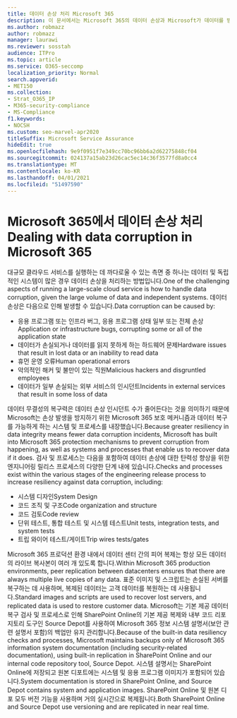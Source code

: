 ```yaml
---
title: 데이터 손상 처리 Microsoft 365
description: 이 문서에서는 Microsoft 365의 데이터 손상과 Microsoft가 데이터를 방지 및 복구하기 위해 취한 노력에 대해 설명합니다.
ms.author: robmazz
author: robmazz
manager: laurawi
ms.reviewer: sosstah
audience: ITPro
ms.topic: article
ms.service: O365-seccomp
localization_priority: Normal
search.appverid:
- MET150
ms.collection:
- Strat_O365_IP
- M365-security-compliance
- MS-Compliance
f1.keywords:
- NOCSH
ms.custom: seo-marvel-apr2020
titleSuffix: Microsoft Service Assurance
hideEdit: true
ms.openlocfilehash: 9e9f0951f7e349cc70bc96bb6a2d62275848cf04
ms.sourcegitcommit: 024137a15ab23d26cac5ec14c36f3577fd8a0cc4
ms.translationtype: MT
ms.contentlocale: ko-KR
ms.lasthandoff: 04/01/2021
ms.locfileid: "51497590"
---
```

# <a name="dealing-with-data-corruption-in-microsoft-365"></a><span data-ttu-id="d539e-103">Microsoft 365에서 데이터 손상 처리</span><span class="sxs-lookup"><span data-stu-id="d539e-103">Dealing with data corruption in Microsoft 365</span></span>

<span data-ttu-id="d539e-104">대규모 클라우드 서비스를 실행하는 데 까다로울 수 있는 측면 중 하나는 데이터 및 독립적인 시스템이 많은 경우 데이터 손상을 처리하는 방법입니다.</span><span class="sxs-lookup"><span data-stu-id="d539e-104">One of the challenging aspects of running a large-scale cloud service is how to handle data corruption, given the large volume of data and independent systems.</span></span> <span data-ttu-id="d539e-105">데이터 손상은 다음으로 인해 발생할 수 있습니다.</span><span class="sxs-lookup"><span data-stu-id="d539e-105">Data corruption can be caused by:</span></span>

- <span data-ttu-id="d539e-106">응용 프로그램 또는 인프라 버그, 응용 프로그램 상태 일부 또는 전체 손상</span><span class="sxs-lookup"><span data-stu-id="d539e-106">Application or infrastructure bugs, corrupting some or all of the application state</span></span>
- <span data-ttu-id="d539e-107">데이터가 손실되거나 데이터를 읽지 못하게 하는 하드웨어 문제</span><span class="sxs-lookup"><span data-stu-id="d539e-107">Hardware issues that result in lost data or an inability to read data</span></span>
- <span data-ttu-id="d539e-108">휴먼 운영 오류</span><span class="sxs-lookup"><span data-stu-id="d539e-108">Human operational errors</span></span>
- <span data-ttu-id="d539e-109">악의적인 해커 및 불만이 있는 직원</span><span class="sxs-lookup"><span data-stu-id="d539e-109">Malicious hackers and disgruntled employees</span></span>
- <span data-ttu-id="d539e-110">데이터가 일부 손실되는 외부 서비스의 인시던트</span><span class="sxs-lookup"><span data-stu-id="d539e-110">Incidents in external services that result in some loss of data</span></span>

<span data-ttu-id="d539e-111">데이터 무결성의 복구력은 데이터 손상 인시던트 수가 줄어든다는 것을 의미하기 때문에 Microsoft는 손상 발생을 방지하기 위한 Microsoft 365 보호 메커니즘과 데이터 복구를 가능하게 하는 시스템 및 프로세스를 내장했습니다.</span><span class="sxs-lookup"><span data-stu-id="d539e-111">Because greater resiliency in data integrity means fewer data corruption incidents, Microsoft has built into Microsoft 365 protection mechanisms to prevent corruption from happening, as well as systems and processes that enable us to recover data if it does.</span></span> <span data-ttu-id="d539e-112">검사 및 프로세스는 다음을 포함하여 데이터 손상에 대한 탄력성 향상을 위한 엔지니어링 릴리스 프로세스의 다양한 단계 내에 있습니다.</span><span class="sxs-lookup"><span data-stu-id="d539e-112">Checks and processes exist within the various stages of the engineering release process to increase resiliency against data corruption, including:</span></span>

- <span data-ttu-id="d539e-113">시스템 디자인</span><span class="sxs-lookup"><span data-stu-id="d539e-113">System Design</span></span>
- <span data-ttu-id="d539e-114">코드 조직 및 구조</span><span class="sxs-lookup"><span data-stu-id="d539e-114">Code organization and structure</span></span>
- <span data-ttu-id="d539e-115">코드 검토</span><span class="sxs-lookup"><span data-stu-id="d539e-115">Code review</span></span>
- <span data-ttu-id="d539e-116">단위 테스트, 통합 테스트 및 시스템 테스트</span><span class="sxs-lookup"><span data-stu-id="d539e-116">Unit tests, integration tests, and system tests</span></span>
- <span data-ttu-id="d539e-117">트립 와이어 테스트/게이트</span><span class="sxs-lookup"><span data-stu-id="d539e-117">Trip wires tests/gates</span></span>

<span data-ttu-id="d539e-118">Microsoft 365 프로덕션 환경 내에서 데이터 센터 간의 피어 복제는 항상 모든 데이터의 라이브 복사본이 여러 개 있도록 합니다.</span><span class="sxs-lookup"><span data-stu-id="d539e-118">Within Microsoft 365 production environments, peer replication between datacenters ensures that there are always multiple live copies of any data.</span></span> <span data-ttu-id="d539e-119">표준 이미지 및 스크립트는 손실된 서버를 복구하는 데 사용하며, 복제된 데이터는 고객 데이터를 복원하는 데 사용됩니다.</span><span class="sxs-lookup"><span data-stu-id="d539e-119">Standard images and scripts are used to recover lost servers, and replicated data is used to restore customer data.</span></span> <span data-ttu-id="d539e-120">Microsoft는 기본 제공 데이터 복구 검사 및 프로세스로 인해 SharePoint Online의 기본 제공 복제와 내부 코드 리포지토리 도구인 Source Depot를 사용하여 Microsoft 365 정보 시스템 설명서(보안 관련 설명서 포함)의 백업만 유지 관리합니다.</span><span class="sxs-lookup"><span data-stu-id="d539e-120">Because of the built-in data resiliency checks and processes, Microsoft maintains backups only of Microsoft 365 information system documentation (including security-related documentation), using built-in replication in SharePoint Online and our internal code repository tool, Source Depot.</span></span> <span data-ttu-id="d539e-121">시스템 설명서는 SharePoint Online에 저장되고 원본 디포트에는 시스템 및 응용 프로그램 이미지가 포함되어 있습니다.</span><span class="sxs-lookup"><span data-stu-id="d539e-121">System documentation is stored in SharePoint Online, and Source Depot contains system and application images.</span></span> <span data-ttu-id="d539e-122">SharePoint Online 및 원본 디포 모두 버전 기능을 사용하며 거의 실시간으로 복제됩니다.</span><span class="sxs-lookup"><span data-stu-id="d539e-122">Both SharePoint Online and Source Depot use versioning and are replicated in near real time.</span></span>
